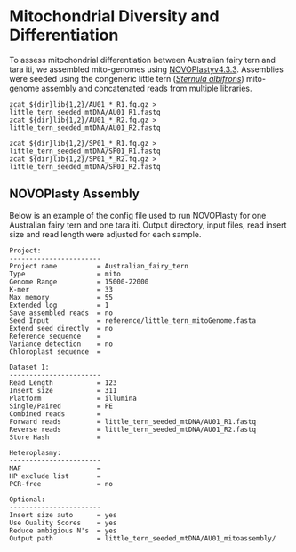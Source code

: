# Mitochondrial Diversity and Differentiation
To assess mitochondrial differentiation between Australian fairy tern and tara iti, we assembled mito-genomes using [NOVOPlastyv4.3.3](https://github.com/ndierckx/NOVOPlasty). Assemblies were seeded using the congeneric little tern ([*Sternula albifrons*](https://www.ncbi.nlm.nih.gov/nuccore/NC_028176.1)) mito-genome assembly and concatenated reads from multiple libraries.  
```
zcat ${dir}lib{1,2}/AU01_*_R1.fq.gz > little_tern_seeded_mtDNA/AU01_R1.fastq
zcat ${dir}lib{1,2}/AU01_*_R2.fq.gz > little_tern_seeded_mtDNA/AU01_R2.fastq

zcat ${dir}lib{1,2}/SP01_*_R1.fq.gz > little_tern_seeded_mtDNA/SP01_R1.fastq
zcat ${dir}lib{1,2}/SP01_*_R2.fq.gz > little_tern_seeded_mtDNA/SP01_R2.fastq
```
## NOVOPlasty Assembly
Below is an example of the config file used to run NOVOPlasty for one Australian fairy tern and one tara iti. Output directory, input files, read insert size and read length were adjusted for each sample.
```
Project:
-----------------------
Project name          = Australian_fairy_tern
Type                  = mito
Genome Range          = 15000-22000
K-mer                 = 33
Max memory            = 55
Extended log          = 1
Save assembled reads  = no
Seed Input            = reference/little_tern_mitoGenome.fasta
Extend seed directly  = no
Reference sequence    =
Variance detection    = no
Chloroplast sequence  =

Dataset 1:
-----------------------
Read Length           = 123
Insert size           = 311
Platform              = illumina
Single/Paired         = PE
Combined reads        =
Forward reads         = little_tern_seeded_mtDNA/AU01_R1.fastq
Reverse reads         = little_tern_seeded_mtDNA/AU01_R2.fastq
Store Hash            =

Heteroplasmy:
-----------------------
MAF                   =
HP exclude list       =
PCR-free              = no

Optional:
-----------------------
Insert size auto      = yes
Use Quality Scores    = yes
Reduce ambigious N's  = yes
Output path           = little_tern_seeded_mtDNA/AU01_mitoassembly/
```
